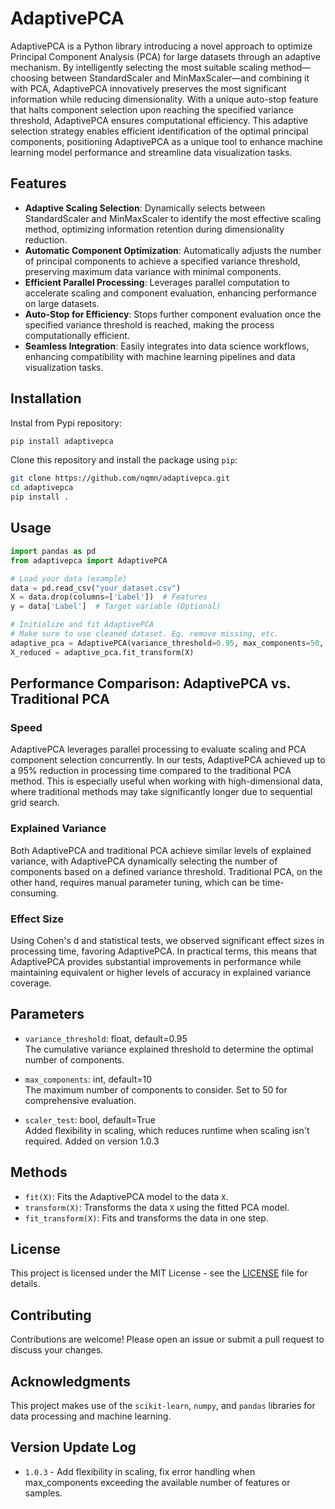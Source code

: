
# AdaptivePCA

AdaptivePCA is a Python library introducing a novel approach to optimize Principal Component Analysis (PCA) for large datasets through an adaptive mechanism. By intelligently selecting the most suitable scaling method—choosing between StandardScaler and MinMaxScaler—and combining it with PCA, AdaptivePCA innovatively preserves the most significant information while reducing dimensionality. With a unique auto-stop feature that halts component selection upon reaching the specified variance threshold, AdaptivePCA ensures computational efficiency. This adaptive selection strategy enables efficient identification of the optimal principal components, positioning AdaptivePCA as a unique tool to enhance machine learning model performance and streamline data visualization tasks.

## Features
- **Adaptive Scaling Selection**: Dynamically selects between StandardScaler and MinMaxScaler to identify the most effective scaling method, optimizing information retention during dimensionality reduction.
- **Automatic Component Optimization**: Automatically adjusts the number of principal components to achieve a specified variance threshold, preserving maximum data variance with minimal components.
- **Efficient Parallel Processing**: Leverages parallel computation to accelerate scaling and component evaluation, enhancing performance on large datasets.
- **Auto-Stop for Efficiency**: Stops further component evaluation once the specified variance threshold is reached, making the process computationally efficient.
- **Seamless Integration**: Easily integrates into data science workflows, enhancing compatibility with machine learning pipelines and data visualization tasks.

## Installation

Instal from Pypi repository:
```bash
pip install adaptivepca
```

Clone this repository and install the package using `pip`:
```bash
git clone https://github.com/nqmn/adaptivepca.git
cd adaptivepca
pip install .
```

## Usage

```python
import pandas as pd
from adaptivepca import AdaptivePCA

# Load your data (example)
data = pd.read_csv("your_dataset.csv")
X = data.drop(columns=['Label'])  # Features
y = data['Label']  # Target variable (Optional)

# Initialize and fit AdaptivePCA
# Make sure to use cleaned dataset. Eg. remove missing, etc.
adaptive_pca = AdaptivePCA(variance_threshold=0.95, max_components=50, scaler_test=True)
X_reduced = adaptive_pca.fit_transform(X)
```

## Performance Comparison: AdaptivePCA vs. Traditional PCA

### Speed

AdaptivePCA leverages parallel processing to evaluate scaling and PCA component selection concurrently. In our tests, AdaptivePCA achieved up to a 95% reduction in processing time compared to the traditional PCA method. This is especially useful when working with high-dimensional data, where traditional methods may take significantly longer due to sequential grid search.

### Explained Variance

Both AdaptivePCA and traditional PCA achieve similar levels of explained variance, with AdaptivePCA dynamically selecting the number of components based on a defined variance threshold. Traditional PCA, on the other hand, requires manual parameter tuning, which can be time-consuming.

### Effect Size

Using Cohen's d and statistical tests, we observed significant effect sizes in processing time, favoring AdaptivePCA. In practical terms, this means that AdaptivePCA provides substantial improvements in performance while maintaining equivalent or higher levels of accuracy in explained variance coverage.

## Parameters
- `variance_threshold`: float, default=0.95  
  The cumulative variance explained threshold to determine the optimal number of components.
  
- `max_components`: int, default=10  
  The maximum number of components to consider. Set to 50 for comprehensive evaluation.

- `scaler_test`: bool, default=True  
  Added flexibility in scaling, which reduces runtime when scaling isn't required.
  Added on version 1.0.3

## Methods
- `fit(X)`: Fits the AdaptivePCA model to the data `X`.
- `transform(X)`: Transforms the data `X` using the fitted PCA model.
- `fit_transform(X)`: Fits and transforms the data in one step.

## License
This project is licensed under the MIT License - see the [LICENSE](LICENSE) file for details.

## Contributing
Contributions are welcome! Please open an issue or submit a pull request to discuss your changes.

## Acknowledgments
This project makes use of the `scikit-learn`, `numpy`, and `pandas` libraries for data processing and machine learning.

## Version Update Log
- `1.0.3` - Add flexibility in scaling, fix error handling when max_components exceeding the available number of features or samples.
